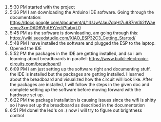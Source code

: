 1. 5:30 PM
   started with the project
2. 5:36 PM
   I am downloading the Arduino IDE software. Going through the documentation: https://docs.google.com/document/d/1ILUwVJau7dqHt7u987nV3i2fWaezmoz3xmDAD6VhAEY/edit?tab=t.0
3. 5:45 PM
   as the software is downloading, am going through this: https://wiki.seeedstudio.com/XIAO_ESP32C3_Getting_Started/
4. 5:48 PM
   I have installed the software and plugged the ESP to the laptop. Opened the IDE
5. 5:52 PM
   the packages in the IDE are getting installed, and so i am learning about breadboards in parallel: https://www.build-electronic-circuits.com/breadboard/
6. 6:09 PM
   i am just setting up the software right and documenting stuff. the IDE is installed but the packages are getting installed. I learned about the breadboard and visualized how the circuit will look like. After the packages are installed, I will follow the steps in the given doc and complete setting up the software before moving forward with the hardware set up.
7. 6:22 PM
   the package installation is causing issues since the wifi is shitty 
   so i have set up the breadboard as described in the documentation
8. 6:51 PM
   done! the led's on :)
   now i will try to figure out brightness control

